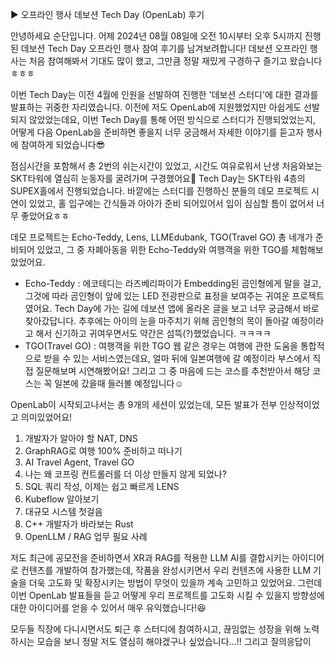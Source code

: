 ▶ 오프라인 행사 데보션 Tech Day (OpenLab) 후기

안녕하세요 순단입니다. 어제 2024년 08월 08일에 오전 10시부터 오후 5시까지 진행된 데보션 Tech Day 오프라인 행사 참여 후기를 남겨보려합니다!
데보션 오프라인 행사는 처음 참여해봐서 기대도 많이 했고, 그만큼 정말 재밌게 구경하구 즐기고 왔습니다ㅎㅎㅎ

이번 Tech Day는 이전 4월에 인원을 선발하여 진행한 '데보션 스터디'에 대한 결과를 발표하는 귀중한 자리였습니다. 이전에 저도 OpenLab에 지원했었지만 아쉽게도 선발되지 않았었는데요, 이번 Tech Day를 통해 어떤 방식으로 스터디가 진행되었었는지, 어떻게 다음 OpenLab을 준비하면 좋을지 너무 궁금해서 자세한 이야기를 듣고자 행사에 참여하게 되었습니다😎

점심시간을 포함해서 총 2번의 쉬는시간이 있었고, 시간도 여유로워서 난생 처음와보는 SKT타워에 열심히 눈동자를 굴려가며 구경했어요🤩
Tech Day는 SKT타워 4층의 SUPEX홀에서 진행되었습니다. 바깥에는 스터디를 진행하신 분들의 데모 프로젝트 시연이 있었고, 홀 입구에는 간식들과 아아가 준비 되어있어서 입이 심심할 틈이 없어서 너무 좋았어요ㅎㅎ

데모 프로젝트는 Echo-Teddy, Lens, LLMEdubank, TGO(Travel GO) 총 네개가 준비되어 있었고, 그 중 자폐아동을 위한 Echo-Teddy와 여행객을 위한 TGO를 체험해보았었어요.
- Echo-Teddy : 에코테디는 라즈베리파이가 Embedding된 곰인형에게 말을 걸고, 그것에 따라 곰인형이 앞에 있는 LED 전광판으로 표정을 보여주는 귀여운 프로젝트였어요. Tech Day에 가는 길에 데보션 앱에 올라온 글을 보고 너무 궁금해서 바로 찾아갔답니다.
추후에는 아이의 눈을 마주치기 위해 곰인형의 목이 돌아갈 예정이라고 해서 신기하고 귀여우면서도 약간은 섬뜩(?)했었습니다. ㅋㅋㅋㅋ
- TGO(Travel GO) : 여행객을 위한 TGO 웹 같은 경우는 여행에 관한 도움을 통합적으로 받을 수 있는 서비스였는데요, 얼마 뒤에 일본여행에 갈 예정이라 부스에서 직접 질문해보며 시연해봤어요! 그리고 그 중 마음에 드는 코스를 추천받아서 해당 코스는 꼭 일본에 갔을때 들러볼 예정입니다☺️

OpenLab이 시작되고나서는 총 9개의 세션이 있었는데, 모든 발표가 전부 인상적이었고 의미있었어요!
1) 개발자가 알아야 할 NAT, DNS
2) GraphRAG로 여행 100% 준비하고 떠나기
3) AI Travel Agent, Travel GO
4) 나는 왜 코프링 컨트롤러를 더 이상 만들지 않게 되었나?
5) SQL 쿼리 작성, 이제는 쉽고 빠르게 LENS
6) Kubeflow 알아보기
7) 대규모 시스템 첫걸음
8) C++ 개발자가 바라보는 Rust
9) OpenLLM / RAG 업무 필요 사례

저도 최근에 공모전을 준비하면서 XR과 RAG를 적용한 LLM AI를 결합시키는 아이디어로 컨텐츠를 개발하여 참가했는데, 작품을 완성시키면서 우리 컨텐츠에 사용한 LLM 기술을 더욱 고도화 및 확장시키는 방법이 무엇이 있을까 계속 고민하고 있었어요.
그런데 이번 OpenLab 발표들을 듣고 어떻게 우리 프로젝트를 고도화 시킬 수 있을지 방향성에 대한 아이디어를 얻을 수 있어서 매우 유익했습니다!😆

모두들 직장에 다니시면서도 퇴근 후 스터디에 참여하시고, 끊임없는 성장을 위해 노력하시는 모습을 보니 정말 저도 열심히 해야겠구나 싶었습니다...!!
그리고 질의응답이 